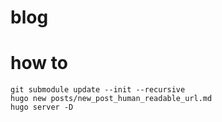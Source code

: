# blog

# how to

```shell
git submodule update --init --recursive
hugo new posts/new_post_human_readable_url.md
hugo server -D
```